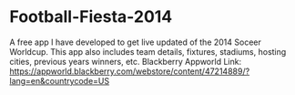 # Football-Fiesta-2014

A free app I have developed to get live updated of the 2014 Soceer Worldcup. This app also includes team details, fixtures, stadiums, hosting cities, previous years winners, etc.
Blackberry Appworld Link: https://appworld.blackberry.com/webstore/content/47214889/?lang=en&countrycode=US